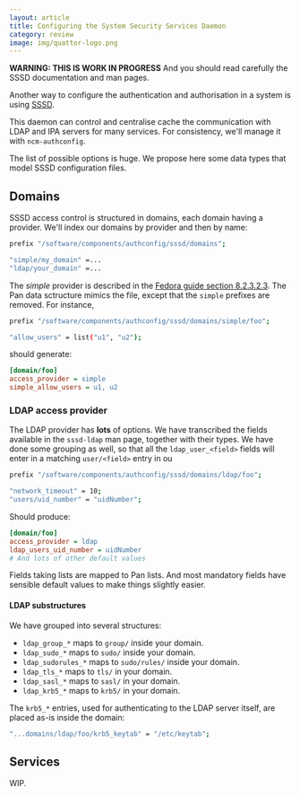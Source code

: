 ```yaml
---
layout: article
title: Configuring the System Security Services Daemon
category: review
image: img/quattor-logo.png
---
```


**WARNING: THIS IS WORK IN PROGRESS**  And you should read carefully
the SSSD documentation and man pages.

Another way to configure the authentication and authorisation in a
system is using
[SSSD](https://docs.fedoraproject.org/en-US/Fedora/16/html/System_Administrators_Guide/chap-SSSD_User_Guide-Introduction.html).

This daemon can control and centralise cache the communication with
LDAP and IPA servers for many services.  For consistency, we'll manage
it with `ncm-authconfig`.

The list of possible options is huge.  We propose here some data types
that model SSSD configuration files.

## Domains

SSSD access control is structured in domains, each domain having a
provider.  We'll index our domains by provider and then by name:

```bash
prefix "/software/components/authconfig/sssd/domains";

"simple/my_domain" =...
"ldap/your_domain" =...
```

The _simple_ provider is described in the
[Fedora guide section 8.2.3.2.3](https://docs.fedoraproject.org/en-US/Fedora/16/html/System_Administrators_Guide/chap-SSSD_User_Guide-Setting_Up_SSSD.html).
The Pan data sctructure mimics the file, except that the `simple`
prefixes are removed.  For instance,

```bash
prefix "/software/components/authconfig/sssd/domains/simple/foo";

"allow_users" = list("u1", "u2");
```

should generate:

```ini
[domain/foo]
access_provider = simple
simple_allow_users = u1, u2
```

### LDAP access provider

The LDAP provider has **lots** of options.  We have transcribed the
fields available in the `sssd-ldap` man page, together with their
types.  We have done some grouping as well, so that all the
`ldap_user_<field>` fields will enter in a matching `user/<field>`
entry in ou

```bash
prefix "/software/components/authconfig/sssd/domains/ldap/foo";

"network_timeout" = 10;
"users/uid_number" = "uidNumber";
```

Should produce:

```ini
[domain/foo]
access_provider = ldap
ldap_users_uid_number = uidNumber
# And lots of other default values
```

Fields taking lists are mapped to Pan lists.  And most mandatory
fields have sensible default values to make things slightly easier.

#### LDAP substructures

We have grouped into several structures:

* `ldap_group_*` maps to `group/` inside your domain.
* `ldap_sudo_*` maps to `sudo/` inside your domain.
* `ldap_sudorules_*` maps to `sudo/rules/` inside your domain.
* `ldap_tls_*` maps to `tls/` in your domain.
* `ldap_sasl_*` maps to `sasl/` in your domain.
* `ldap_krb5_*` maps to `krb5/` in your domain.

The `krb5_*` entries, used for authenticating to the LDAP
server itself, are placed as-is inside the domain:

```bash
"...domains/ldap/foo/krb5_keytab" = "/etc/keytab";
```

## Services

WIP.
